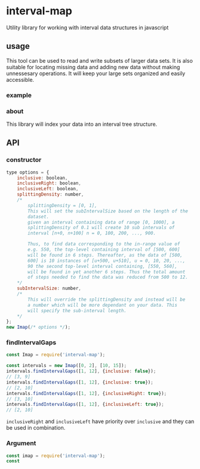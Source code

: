 # interval-map
Utility library for working with interval data structures in javascript

## usage
This tool can be used to read and write subsets of larger data sets.
It is also suitable for locating missing data and adding new data without making unnessesary operations. It will keep your large sets organized and easily accessible.

### example

### about
This library will index your data into an interval tree structure.

## API

### constructor
```javascript
type options = {
    inclusive: boolean,
    inclusiveRight: boolean,
    inclusiveLeft: boolean,
    splittingDensity: number,
    /*
        splittingDensity = [0, 1],
        This will set the subIntervalSize based on the length of the
        dataset.
        given an interval containing data of range [0, 1000], a
        splittingDensity of 0.1 will create 10 sub intervals of
        interval [n+0, n+100] n = 0, 100, 200, ..., 900.

        Thus, to find data corresponding to the in-range value of
        e.g. 550, the top-level containing interval of [500, 600]
        will be found in 6 steps. Thereafter, as the data of [500,
        600] is 10 instances of [u+500, u+510], u = 0, 10, 20, ...,
        90 the second top-level interval containing, [550, 560],
        will be found in yet another 6 steps. Thus the total amount
        of steps needed to find the data was reduced from 500 to 12.
    */
    subIntervalSize: number,
    /*
        This will override the splittingDensity and instead will be
        a number which will be more dependant on your data. This
        will specify the sub-interval length.
    */
};
new Imap(/* options */);
```

### findIntervalGaps
```javascript
const Imap = require('interval-map');

const intervals = new Imap([0, 2], [10, 15]);
intervals.findIntervalGaps([1, 12], {inclusive: false});
// [3, 9]
intervals.findIntervalGaps([1, 12], {inclusive: true});
// [2, 10]
intervals.findIntervalGaps([1, 12], {inclusiveRight: true});
// [3, 10]
intervals.findIntervalGaps([1, 12], {inclusiveLeft: true});
// [2, 10]
```
`inclusiveRight` and `inclusiveLeft` have priority over `inclusive` and they can be used in combination.

### Argument
```javascript
const imap = require('interval-map');
const 
```
